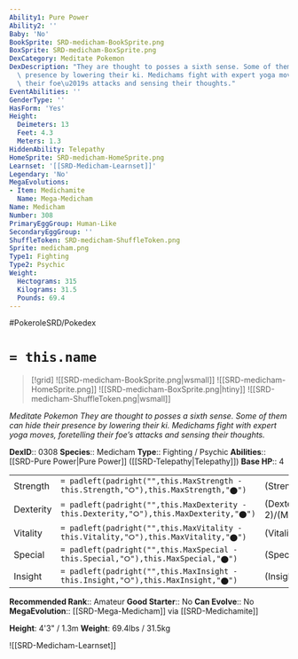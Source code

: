 ```yaml
---
Ability1: Pure Power
Ability2: ''
Baby: 'No'
BookSprite: SRD-medicham-BookSprite.png
BoxSprite: SRD-medicham-BoxSprite.png
DexCategory: Meditate Pokemon
DexDescription: "They are thought to posses a sixth sense. Some of them can hide their\
  \ presence by lowering their ki. Medichams fight with expert yoga moves, foretelling\
  \ their foe\u2019s attacks and sensing their thoughts."
EventAbilities: ''
GenderType: ''
HasForm: 'Yes'
Height:
  Deimeters: 13
  Feet: 4.3
  Meters: 1.3
HiddenAbility: Telepathy
HomeSprite: SRD-medicham-HomeSprite.png
Learnset: '[[SRD-Medicham-Learnset]]'
Legendary: 'No'
MegaEvolutions:
- Item: Medichamite
  Name: Mega-Medicham
Name: Medicham
Number: 308
PrimaryEggGroup: Human-Like
SecondaryEggGroup: ''
ShuffleToken: SRD-medicham-ShuffleToken.png
Sprite: medicham.png
Type1: Fighting
Type2: Psychic
Weight:
  Hectograms: 315
  Kilograms: 31.5
  Pounds: 69.4
---
```


#PokeroleSRD/Pokedex

# `= this.name`

> [!grid]
> ![[SRD-medicham-BookSprite.png|wsmall]]
> ![[SRD-medicham-HomeSprite.png]]
> ![[SRD-medicham-BoxSprite.png|htiny]]
> ![[SRD-medicham-ShuffleToken.png|wsmall]]


*Meditate Pokemon*
*They are thought to posses a sixth sense. Some of them can hide their presence by lowering their ki. Medichams fight with expert yoga moves, foretelling their foe’s attacks and sensing their thoughts.*

**DexID**:: 0308
**Species**:: Medicham
**Type**:: Fighting / Psychic
**Abilities**:: [[SRD-Pure Power|Pure Power]] ([[SRD-Telepathy|Telepathy]])
**Base HP**:: 4

|           |                                                                                        |                                          |
| --------- | -------------------------------------------------------------------------------------- | ---------------------------------------- |
| Strength  | `= padleft(padright("",this.MaxStrength - this.Strength,"⭘"),this.MaxStrength,"⬤")`    | (Strength::2)/(MaxStrength::4)   |
| Dexterity | `= padleft(padright("",this.MaxDexterity - this.Dexterity,"⭘"),this.MaxDexterity,"⬤")` | (Dexterity:: 2)/(MaxDexterity::5) |
| Vitality  | `= padleft(padright("",this.MaxVitality - this.Vitality,"⭘"),this.MaxVitality,"⬤")`    | (Vitality::2)/(MaxVitality::5)   |
| Special   | `= padleft(padright("",this.MaxSpecial - this.Special,"⭘"),this.MaxSpecial,"⬤")`       | (Special::2)/(MaxSpecial::4)     |
| Insight   | `= padleft(padright("",this.MaxInsight - this.Insight,"⭘"),this.MaxInsight,"⬤")`       | (Insight::2)/(MaxInsight::5)     |


**Recommended Rank**:: Amateur
**Good Starter**:: No
**Can Evolve**:: No
**MegaEvolution**:: [[SRD-Mega-Medicham]]
via [[SRD-Medichamite]]

**Height**: 4'3" / 1.3m
**Weight**: 69.4lbs / 31.5kg

![[SRD-Medicham-Learnset]]